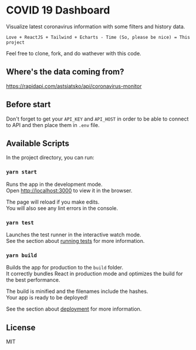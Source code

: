 # COVID 19 Dashboard
Visualize latest coronavirus information with some filters and history data.

`Love + ReactJS + Tailwind + Echarts - Time (So, please be nice) = This project`

Feel free to clone, fork, and do wathever with this code.

## Where's the data coming from?

https://rapidapi.com/astsiatsko/api/coronavirus-monitor

## Before start
Don't forget to get your `API_KEY` and `API_HOST` in order to be able to connect to API and then place them in `.env` file.

## Available Scripts

In the project directory, you can run:

### `yarn start`

Runs the app in the development mode.<br />
Open [http://localhost:3000](http://localhost:3000) to view it in the browser.

The page will reload if you make edits.<br />
You will also see any lint errors in the console.

### `yarn test`

Launches the test runner in the interactive watch mode.<br />
See the section about [running tests](https://facebook.github.io/create-react-app/docs/running-tests) for more information.

### `yarn build`

Builds the app for production to the `build` folder.<br />
It correctly bundles React in production mode and optimizes the build for the best performance.

The build is minified and the filenames include the hashes.<br />
Your app is ready to be deployed!

See the section about [deployment](https://facebook.github.io/create-react-app/docs/deployment) for more information.

## License

MIT